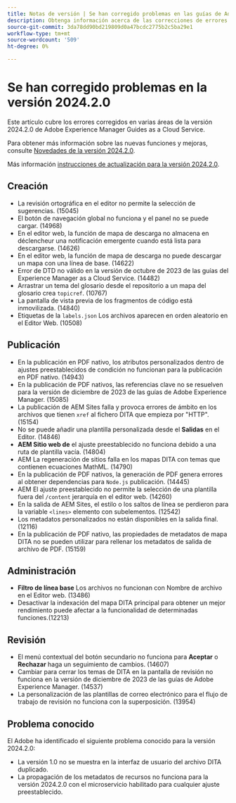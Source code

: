 ```yaml
---
title: Notas de versión | Se han corregido problemas en las guías de Adobe Experience Manager, versión 2024.2.0
description: Obtenga información acerca de las correcciones de errores en la versión 2024.2.0 de Adobe Experience Manager Guides as a Cloud Service.
source-git-commit: 3da78dd90bd219809d0a47bcdc2775b2c5ba29e1
workflow-type: tm+mt
source-wordcount: '509'
ht-degree: 0%

---
```


# Se han corregido problemas en la versión 2024.2.0

Este artículo cubre los errores corregidos en varias áreas de la versión 2024.2.0 de Adobe Experience Manager Guides as a Cloud Service.

Para obtener más información sobre las nuevas funciones y mejoras, consulte [Novedades de la versión 2024.2.0](whats-new-2024-2-0.md).

Más información [instrucciones de actualización para la versión 2024.2.0](upgrade-instructions-2024-2-0.md).



## Creación

- La revisión ortográfica en el editor no permite la selección de sugerencias. (15045)
- El botón de navegación global no funciona y el panel no se puede cargar. (14968)
- En el editor web, la función de mapa de descarga no almacena en déclencheur una notificación emergente cuando está lista para descargarse. (14626)
- En el editor web, la función de mapa de descarga no puede descargar un mapa con una línea de base. (14622)
- Error de DTD no válido en la versión de octubre de 2023 de las guías del Experience Manager as a Cloud Service. (14482)
- Arrastrar un tema del glosario desde el repositorio a un mapa del glosario crea `topicref`. (10767)
- La pantalla de vista previa de los fragmentos de código está inmovilizada. (14840)
- Etiquetas de la `labels.json` Los archivos aparecen en orden aleatorio en el Editor Web. (10508)

## Publicación

- En la publicación en PDF nativo, los atributos personalizados dentro de ajustes preestablecidos de condición no funcionan para la publicación en PDF nativo. (14943)
- En la publicación de PDF nativos, las referencias clave no se resuelven para la versión de diciembre de 2023 de las guías de Adobe Experience Manager. (15085)
- La publicación de AEM Sites falla y provoca errores de ámbito en los archivos que tienen `xref` al fichero DITA que empieza por &quot;HTTP&quot;. (15154)
- No se puede añadir una plantilla personalizada desde el **Salidas** en el Editor. (14846)
- **AEM Sitio web de** el ajuste preestablecido no funciona debido a una ruta de plantilla vacía. (14804)
- AEM La regeneración de sitios falla en los mapas DITA con temas que contienen ecuaciones MathML. (14790)
- En la publicación de PDF nativos, la generación de PDF genera errores al obtener dependencias para `Node.js` publicación. (14445)
- AEM El ajuste preestablecido no permite la selección de una plantilla fuera del `/content` jerarquía en el editor web. (14260)
- En la salida de AEM Sites, el estilo o los saltos de línea se perdieron para la variable `<lines>` elemento con subelementos. (12542)
- Los metadatos personalizados no están disponibles en la salida final. (12116)
- En la publicación de PDF nativo, las propiedades de metadatos de mapa DITA no se pueden utilizar para rellenar los metadatos de salida de archivo de PDF. (15159)



## Administración

- **Filtro de línea base** Los archivos no funcionan con Nombre de archivo en el Editor web. (13486)
- Desactivar la indexación del mapa DITA principal para obtener un mejor rendimiento puede afectar a la funcionalidad de determinadas funciones.(12213)


## Revisión

- El menú contextual del botón secundario no funciona para **Aceptar** o **Rechazar** haga un seguimiento de cambios. (14607)
- Cambiar para cerrar los temas de DITA en la pantalla de revisión no funciona en la versión de diciembre de 2023 de las guías de Adobe Experience Manager. (14537)
- La personalización de las plantillas de correo electrónico para el flujo de trabajo de revisión no funciona con la superposición. (13954)

## Problema conocido

El Adobe ha identificado el siguiente problema conocido para la versión 2024.2.0:

- La versión 1.0 no se muestra en la interfaz de usuario del archivo DITA duplicado.
- La propagación de los metadatos de recursos no funciona para la versión 2024.2.0 con el microservicio habilitado para cualquier ajuste preestablecido.

